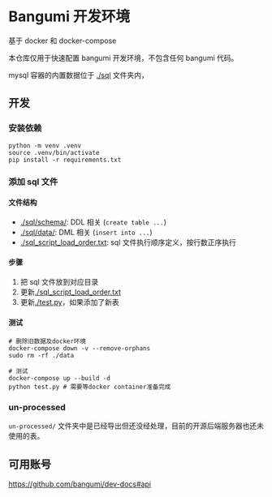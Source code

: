 # Bangumi 开发环境

基于 docker 和 docker-compose

本仓库仅用于快速配置 bangumi 开发环境，不包含任何 bangumi 代码。


mysql 容器的内置数据位于 [./sql](sql) 文件夹内，


## 开发

### 安装依赖

```shell
python -m venv .venv
source .venv/bin/activate
pip install -r requirements.txt
```

### 添加 sql 文件

#### 文件结构

- [./sql/schema/](sql/schema/): DDL 相关 (`create table ...`)
- [./sql/data/](sql/data/): DML 相关 (`insert into ...`)
- [./sql_script_load_order.txt](sql_script_load_order.txt): sql 文件执行顺序定义，按行数正序执行

#### 步骤

1. 把 sql 文件放到对应目录
2. 更新[./sql_script_load_order.txt](sql_script_load_order.txt)
3. 更新[./test.py](test.py#L59)，如果添加了新表

#### 测试

```shell
# 删除旧数据及docker环境
docker-compose down -v --remove-orphans
sudo rm -rf ./data

# 测试
docker-compose up --build -d
python test.py # 需要等docker container准备完成
```

### un-processed

`un-processed/` 文件夹中是已经导出但还没经处理，目前的开源后端服务器也还未使用的表。

## 可用账号

https://github.com/bangumi/dev-docs#api
